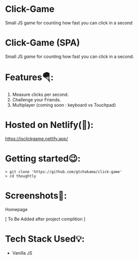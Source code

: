 # Click-Game

Small JS game for counting how fast you can click in a second

# Click-Game (SPA)

Small JS _game_ for counting how fast you can click in a second.

# Features🪂:

1.  Measure clicks per second.
2.  Challenge your Friends.
3.  Multiplayer (coming soon : keyboard vs Touchpad)

# Hosted on Netlify(🐲):

https://jsclickgame.netlify.app/

# Getting started😉:

```
> git clone 'https://github.com/gtchakama/click-game'
> cd thoughtly
```

# Screenshots📼:

Homepage

[ To Be Added after project complition ]

# Tech Stack Used💡:

- Vanilla JS
